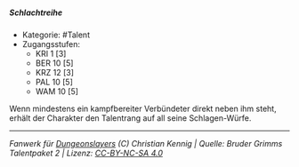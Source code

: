 <!---
Dies ist ein Fanwerk für DUNGEONSLAYERS (C) von Christian Kennig

Quellen:      [Bruder Grimms Talentpaket 2](https://www.f-space.de/ds4/downloads.html)
              [Talentbeschreibungen](https://www.f-space.de/ds4/tools-talentcards.html)
License:      [CC-BY-NC-SA 4.0](https://creativecommons.org/licenses/by-nc-sa/4.0/deed.de)
Richtlinien:  [Fanwerkrichtlinien](https://www.dungeonslayers.net/fanwerk-richtlinien/)
Autor:        Zauberlehrling
-->

  
##### Schlachtreihe  
- Kategorie: #Talent  
- Zugangsstufen:  
  - KRI 1 [3]  
  - BER 10 [5]  
  - KRZ 12 [3]  
  - PAL 10 [5]  
  - WAM 10 [5]  

Wenn mindestens ein kampfbereiter Verbündeter direkt neben ihm steht, erhält der Charakter den Talentrang auf all seine Schlagen-Würfe.


___  
*Fanwerk für [Dungeonslayers](https://www.dungeonslayers.net/) (C) Christian Kennig | Quelle: Bruder Grimms Talentpaket 2 | Lizenz: [CC-BY-NC-SA 4.0](https://creativecommons.org/licenses/by-nc-sa/4.0/deed.de)*  